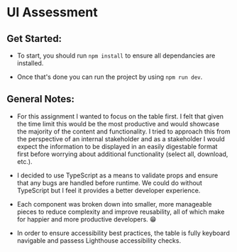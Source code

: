 # UI Assessment

## Get Started:

- To start, you should run `npm install` to ensure all dependancies are installed.

- Once that's done you can run the project by using `npm run dev`.

## General Notes:

- For this assignment I wanted to focus on the table first. I felt that given the time limit this would be the most productive and would showcase the majority of the content and functionality. I tried to approach this from the perspective of an internal stakeholder and as a stakeholder I would expect the information to be displayed in an easily digestable format first before worrying about additional functionality (select all, download, etc.).

- I decided to use TypeScript as a means to validate props and ensure that any bugs are handled before runtime. We could do without TypeScript but I feel it provides a better developer experience.

- Each component was broken down into smaller, more manageable pieces to reduce complexity and improve reusability, all of which make for happier and more productive developers. 😁

- In order to ensure accessibility best practices, the table is fully keyboard navigable and passess Lighthouse accessibility checks.
